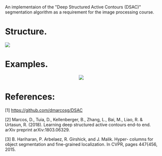 
An implementaion of the "Deep Structured Active Contours (DSAC)" segmentation algorithm as a requirement for the image processing course.


# Structure.

<p alighn="center">
  <img src=https://imgur.com/Im8Bz0z.png>
</p>

# Examples.
<p align="center">
  <img src= https://imgur.com/QM1fp7M.png>
</p>


# References:
[1] https://github.com/dmarcosg/DSAC

[2] Marcos, D., Tuia, D., Kellenberger, B., Zhang, L., Bai, M., Liao, R. & Urtasun, R. (2018). Learning deep structured active contours end-to end. arXiv preprint arXiv:1803.06329.

[3] B. Hariharan, P. Arbelaez, R. Girshick, and J. Malik. Hyper- columns for object segmentation and fine-grained localization. In CVPR, pages 447{456, 2015.
